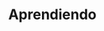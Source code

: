 ---
title: "Aprendiendo"
technologies:
    - nombre: "Python" 
      imagen: "/TechIcons/icons-python.svg"

    - nombre: "Astro" 
      imagen: "/TechIcons/icons-astro.svg"
---